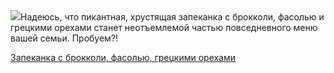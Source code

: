 <!--2025-04-12 15:18:05-->
<div class="yb">
  <div class="rss povarenok"><a href="https://www.povarenok.ru/recipes/show/182528/"><img src="https://www.povarenok.ru/data/cache/2025apr/11/05/3171432_52216-640x480.jpg"></a>Надеюсь, что пикантная, хрустящая запеканка с брокколи, фасолью и грецкими орехами станет неотъемлемой частью повседневного меню вашей семьи. Пробуем?! <p class="titl"><a href="https://www.povarenok.ru/recipes/show/182528/">Запеканка с брокколи, фасолью, грецкими орехами</a></p></div>
</div>
